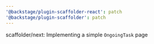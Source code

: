 ```yaml
---
'@backstage/plugin-scaffolder-react': patch
'@backstage/plugin-scaffolder': patch
---
```


scaffolder/next: Implementing a simple `OngoingTask` page
